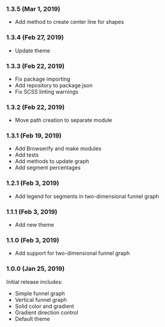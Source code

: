 ### 1.3.5 (Mar 1, 2019)

* Add method to create center line for shapes

### 1.3.4 (Feb 27, 2019)

* Update theme

### 1.3.3 (Feb 22, 2019)

* Fix package importing
* Add repository to package.json
* Fix SCSS linting warnings

### 1.3.2 (Feb 22, 2019)

* Move path creation to separate module

### 1.3.1 (Feb 19, 2019)

* Add Browserify and make modules
* Add tests
* Add methods to update graph
* Add segment percentages

### 1.2.1 (Feb 3, 2019)

* Add legend for segments in two-dimensional funnel graph

### 1.1.1 (Feb 3, 2019)

* Add new theme

### 1.1.0 (Feb 3, 2019)

* Add support for two-dimensional funnel graph

### 1.0.0 (Jan 25, 2019)

Initial release includes:
* Simple funnel graph
* Vertical funnel graph
* Solid color and gradient
* Gradient direction control
* Default theme
